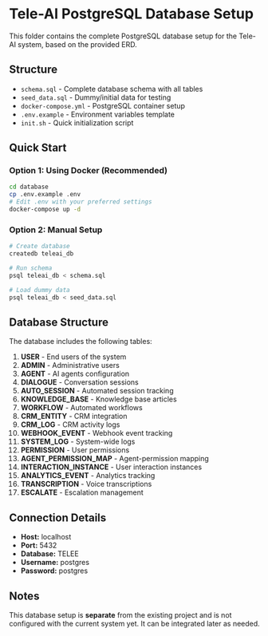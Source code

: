 # Tele-AI PostgreSQL Database Setup

This folder contains the complete PostgreSQL database setup for the Tele-AI system, based on the provided ERD.

## Structure

- `schema.sql` - Complete database schema with all tables
- `seed_data.sql` - Dummy/initial data for testing
- `docker-compose.yml` - PostgreSQL container setup
- `.env.example` - Environment variables template
- `init.sh` - Quick initialization script

## Quick Start

### Option 1: Using Docker (Recommended)

```bash
cd database
cp .env.example .env
# Edit .env with your preferred settings
docker-compose up -d
```

### Option 2: Manual Setup

```bash
# Create database
createdb teleai_db

# Run schema
psql teleai_db < schema.sql

# Load dummy data
psql teleai_db < seed_data.sql
```

## Database Structure

The database includes the following tables:

1. **USER** - End users of the system
2. **ADMIN** - Administrative users
3. **AGENT** - AI agents configuration
4. **DIALOGUE** - Conversation sessions
5. **AUTO_SESSION** - Automated session tracking
6. **KNOWLEDGE_BASE** - Knowledge base articles
7. **WORKFLOW** - Automated workflows
8. **CRM_ENTITY** - CRM integration
9. **CRM_LOG** - CRM activity logs
10. **WEBHOOK_EVENT** - Webhook event tracking
11. **SYSTEM_LOG** - System-wide logs
12. **PERMISSION** - User permissions
13. **AGENT_PERMISSION_MAP** - Agent-permission mapping
14. **INTERACTION_INSTANCE** - User interaction instances
15. **ANALYTICS_EVENT** - Analytics tracking
16. **TRANSCRIPTION** - Voice transcriptions
17. **ESCALATE** - Escalation management

## Connection Details

- **Host:** localhost
- **Port:** 5432
- **Database:** TELEE
- **Username:** postgres
- **Password:** postgres

## Notes

This database setup is **separate** from the existing project and is not configured with the current system yet. It can be integrated later as needed.

